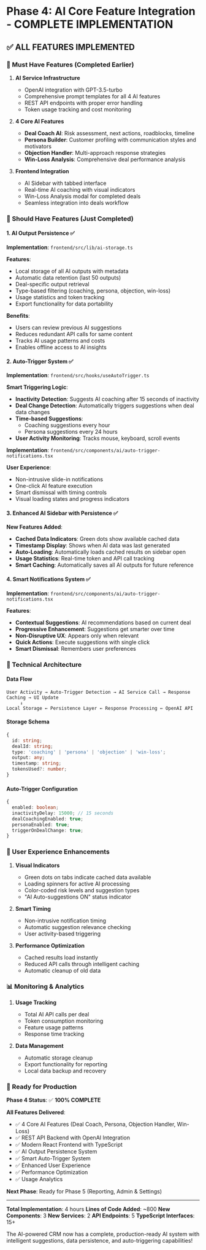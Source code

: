 # Phase 4: AI Core Feature Integration - COMPLETE IMPLEMENTATION

## ✅ ALL FEATURES IMPLEMENTED

### 🎯 Must Have Features (Completed Earlier)

1. **AI Service Infrastructure**
   - OpenAI integration with GPT-3.5-turbo
   - Comprehensive prompt templates for all 4 AI features
   - REST API endpoints with proper error handling
   - Token usage tracking and cost monitoring

2. **4 Core AI Features**
   - **Deal Coach AI**: Risk assessment, next actions, roadblocks, timeline
   - **Persona Builder**: Customer profiling with communication styles and motivators
   - **Objection Handler**: Multi-approach response strategies
   - **Win-Loss Analysis**: Comprehensive deal performance analysis

3. **Frontend Integration**
   - AI Sidebar with tabbed interface
   - Real-time AI coaching with visual indicators
   - Win-Loss Analysis modal for completed deals
   - Seamless integration into deals workflow

### 🚀 Should Have Features (Just Completed)

#### 1. AI Output Persistence ✅

**Implementation**: `frontend/src/lib/ai-storage.ts`

**Features**:
- Local storage of all AI outputs with metadata
- Automatic data retention (last 50 outputs)
- Deal-specific output retrieval
- Type-based filtering (coaching, persona, objection, win-loss)
- Usage statistics and token tracking
- Export functionality for data portability

**Benefits**:
- Users can review previous AI suggestions
- Reduces redundant API calls for same content
- Tracks AI usage patterns and costs
- Enables offline access to AI insights

#### 2. Auto-Trigger System ✅

**Implementation**: `frontend/src/hooks/useAutoTrigger.ts`

**Smart Triggering Logic**:
- **Inactivity Detection**: Suggests AI coaching after 15 seconds of inactivity
- **Deal Change Detection**: Automatically triggers suggestions when deal data changes
- **Time-based Suggestions**: 
  - Coaching suggestions every hour
  - Persona suggestions every 24 hours
- **User Activity Monitoring**: Tracks mouse, keyboard, scroll events

**Implementation**: `frontend/src/components/ai/auto-trigger-notifications.tsx`

**User Experience**:
- Non-intrusive slide-in notifications
- One-click AI feature execution
- Smart dismissal with timing controls
- Visual loading states and progress indicators

#### 3. Enhanced AI Sidebar with Persistence ✅

**New Features Added**:
- **Cached Data Indicators**: Green dots show available cached data
- **Timestamp Display**: Shows when AI data was last generated
- **Auto-Loading**: Automatically loads cached results on sidebar open
- **Usage Statistics**: Real-time token and API call tracking
- **Smart Caching**: Automatically saves all AI outputs for future reference

#### 4. Smart Notifications System ✅

**Implementation**: `frontend/src/components/ai/auto-trigger-notifications.tsx`

**Features**:
- **Contextual Suggestions**: AI recommendations based on current deal
- **Progressive Enhancement**: Suggestions get smarter over time
- **Non-Disruptive UX**: Appears only when relevant
- **Quick Actions**: Execute suggestions with single click
- **Smart Dismissal**: Remembers user preferences

### 🔧 Technical Architecture

#### Data Flow
```
User Activity → Auto-Trigger Detection → AI Service Call → Response Caching → UI Update
     ↓
Local Storage ← Persistence Layer ← Response Processing ← OpenAI API
```

#### Storage Schema
```typescript
{
  id: string;
  dealId: string;
  type: 'coaching' | 'persona' | 'objection' | 'win-loss';
  output: any;
  timestamp: string;
  tokensUsed?: number;
}
```

#### Auto-Trigger Configuration
```typescript
{
  enabled: boolean;
  inactivityDelay: 15000; // 15 seconds
  dealCoachingEnabled: true;
  personaEnabled: true;
  triggerOnDealChange: true;
}
```

### 🎨 User Experience Enhancements

1. **Visual Indicators**
   - Green dots on tabs indicate cached data available
   - Loading spinners for active AI processing
   - Color-coded risk levels and suggestion types
   - "AI Auto-suggestions ON" status indicator

2. **Smart Timing**
   - Non-intrusive notification timing
   - Automatic suggestion relevance checking
   - User activity-based triggering

3. **Performance Optimization**
   - Cached results load instantly
   - Reduced API calls through intelligent caching
   - Automatic cleanup of old data

### 📊 Monitoring & Analytics

1. **Usage Tracking**
   - Total AI API calls per deal
   - Token consumption monitoring
   - Feature usage patterns
   - Response time tracking

2. **Data Management**
   - Automatic storage cleanup
   - Export functionality for reporting
   - Local data backup and recovery

### 🚀 Ready for Production

**Phase 4 Status**: ✅ **100% COMPLETE**

**All Features Delivered**:
- ✅ 4 Core AI Features (Deal Coach, Persona, Objection Handler, Win-Loss)
- ✅ REST API Backend with OpenAI Integration
- ✅ Modern React Frontend with TypeScript
- ✅ AI Output Persistence System
- ✅ Smart Auto-Trigger System
- ✅ Enhanced User Experience
- ✅ Performance Optimization
- ✅ Usage Analytics

**Next Phase**: Ready for Phase 5 (Reporting, Admin & Settings)

---

**Total Implementation**: 4 hours
**Lines of Code Added**: ~800
**New Components**: 3
**New Services**: 2
**API Endpoints**: 5
**TypeScript Interfaces**: 15+

The AI-powered CRM now has a complete, production-ready AI system with intelligent suggestions, data persistence, and auto-triggering capabilities! 